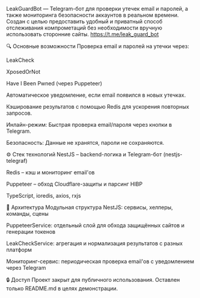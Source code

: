 LeakGuardBot — Telegram-бот для проверки утечек email и паролей, а также мониторинга безопасности аккаунтов в реальном времени. Создан с целью предоставить удобный и приватный способ отслеживания компрометаций без необходимости вручную использовать сторонние сайты.
https://t.me/leak_guard_bot

🔍 Основные возможности
Проверка email и паролей на утечки через:

LeakCheck

XposedOrNot

Have I Been Pwned (через Puppeteer)

Автоматическое уведомление, если email появился в новых утечках.

Кэширование результатов с помощью Redis для ускорения повторных запросов.

Инлайн-режим: Быстрая проверка email/пароля через кнопки в Telegram.

Безопасность: Данные не хранятся, пароли не сохраняются.

⚙️ Стек технологий
NestJS – backend-логика и Telegram-бот (nestjs-telegraf)

Redis – кэш и мониторинг email'ов

Puppeteer – обход Cloudflare-защиты и парсинг HIBP

TypeScript, ioredis, axios, rxjs

🧠 Архитектура
Модульная структура NestJS: сервисы, хелперы, команды, сцены

PuppeteerService: отдельный слой для обхода защищённых сайтов и генерации токенов

LeakCheckService: агрегация и нормализация результатов с разных платформ

Мониторинг-сервис: периодическая проверка email'ов с уведомлением через Telegram

🔒 Доступ
Проект закрыт для публичного использования. Оставлен только README.md в целях демонстрации.
